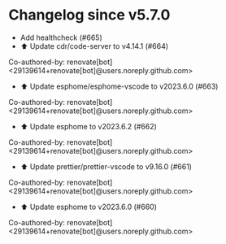 # Changelog since v5.7.0
- Add healthcheck (#665) 
- ⬆️ Update cdr/code-server to v4.14.1 (#664)

Co-authored-by: renovate[bot] <29139614+renovate[bot]@users.noreply.github.com> 
- ⬆️ Update esphome/esphome-vscode to v2023.6.0 (#663)

Co-authored-by: renovate[bot] <29139614+renovate[bot]@users.noreply.github.com> 
- ⬆️ Update esphome to v2023.6.2 (#662)

Co-authored-by: renovate[bot] <29139614+renovate[bot]@users.noreply.github.com> 
- ⬆️ Update prettier/prettier-vscode to v9.16.0 (#661)

Co-authored-by: renovate[bot] <29139614+renovate[bot]@users.noreply.github.com> 
- ⬆️ Update esphome to v2023.6.0 (#660)

Co-authored-by: renovate[bot] <29139614+renovate[bot]@users.noreply.github.com> 
